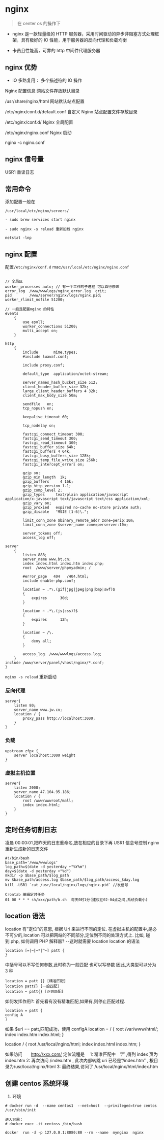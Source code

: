 # nginx

> 在 center os 的操作下

-   nginx 是一款轻量级的 HTTP 服务器，采用时间驱动的异步非阻塞方式处理框架，具有极好的 IO 性能，用于服务器的反向代理和负载均衡

*   卡员且性能高，可靠的 http 中间件代理服务器

## nginx 优势

-   IO 多路复用： 多个描述符的 IO 操作

Nginx 配置信息
网站文件存放默认目录

/usr/share/nginx/html
网站默认站点配置

/etc/nginx/conf.d/default.conf
自定义 Nginx 站点配置文件存放目录

/etc/nginx/conf.d/
Nginx 全局配置

/etc/nginx/nginx.conf
Nginx 启动

nginx -c nginx.conf

## nginx 信号量

USR1 重读日志

## 常用命令

添加配置一般在

`/usr/local/etc/nginx/servers/`

`- sudo brew services start nginx`

`- sudo nginx -s reload 重新加载 nginx`

`netstat -lnp`

## nginx 配置

配置`/etc/nginx/conf.d`
mac`/usr/local/etc/nginx/nginx.conf`

```

// 全局区
worker_processes auto; // 有一个工作的子进程 可以自行修改
error_log  /www/wwwlogs/nginx_error.log  crit;
pid        /www/server/nginx/logs/nginx.pid;
worker_rlimit_nofile 51200;

// 一般是配置nginx 的特性
events
    {
        use epoll;
        worker_connections 51200;
        multi_accept on;
    }

http
    {
        include       mime.types;
		#include luawaf.conf;

		include proxy.conf;

        default_type  application/octet-stream;

        server_names_hash_bucket_size 512;
        client_header_buffer_size 32k;
        large_client_header_buffers 4 32k;
        client_max_body_size 50m;

        sendfile   on;
        tcp_nopush on;

        keepalive_timeout 60;

        tcp_nodelay on;

        fastcgi_connect_timeout 300;
        fastcgi_send_timeout 300;
        fastcgi_read_timeout 300;
        fastcgi_buffer_size 64k;
        fastcgi_buffers 4 64k;
        fastcgi_busy_buffers_size 128k;
        fastcgi_temp_file_write_size 256k;
		fastcgi_intercept_errors on;

        gzip on;
        gzip_min_length  1k;
        gzip_buffers     4 16k;
        gzip_http_version 1.1;
        gzip_comp_level 2;
        gzip_types     text/plain application/javascript application/x-javascript text/javascript text/css application/xml;
        gzip_vary on;
        gzip_proxied   expired no-cache no-store private auth;
        gzip_disable   "MSIE [1-6]\.";

        limit_conn_zone $binary_remote_addr zone=perip:10m;
		limit_conn_zone $server_name zone=perserver:10m;

        server_tokens off;
        access_log off;

server
    {
        listen 888;
        server_name www.bt.cn;
        index index.html index.htm index.php;
        root  /www/server/phpmyadmin; /

        #error_page   404   /404.html;
        include enable-php.conf;

        location ~ .*\.(gif|jpg|jpeg|png|bmp|swf)$
        {
            expires      30d;
        }

        location ~ .*\.(js|css)?$
        {
            expires      12h;
        }

        location ~ /\.
        {
            deny all;
        }

        access_log  /www/wwwlogs/access.log;
    }
include /www/server/panel/vhost/nginx/*.conf;
}

```

`nginx -s reload` 重新启动

### 反向代理

```
server{
    listen 80;
    server_name www.jw.cn;
    location / {
        proxy_pass http://localhost:3000;
    }
}
```

### 负载

```
upstream zfpx {
    server localhost:3000 weight
}
```

### 虚拟主机位置

```
server{
    listen 2000;
    server_name 47.104.95.186;
    location / {
        root /www/wwwroot/mall;
       	index index.html;
    }
}
```

## 定时任务切割日志

凌晨 00:00:01,把昨天的日志重命名,放在相应的目录下再 USR1 信息号控制 nginx 重新生成新的日志文件

```
#!/bin/bash
base_path='/www/wwwlogs'
log_path=$(date -d yesterday +"%Y%m")
day=$(date -d yesterday +"%d")
mkdir -p $base_path/$log_path
mv $base_path/access.log $base_path/$log_path/access_$day.log
kill -USR1 `cat /usr/local/nginx/logs/nginx.pid` //发信号

```

```
Crontab 编辑定时任务
01 00 * * * sh/xxx/path/b.sh  每天0时1分(建议在02-04点之间,系统负载小)
```

## location 语法

location 有”定位”的意思, 根据 Uri 来进行不同的定位.
在虚拟主机的配置中,是必不可少的,location 可以把网站的不同部分,定位到不同的处理方式上.
比如, 碰到.php, 如何调用 PHP 解释器? --这时就需要 location
location 的语法

```
location [=|~|~*|^~] patt {
}
```

中括号可以不写任何参数,此时称为一般匹配
也可以写参数
因此,大类型可以分为 3 种

```
location = patt {} [精准匹配]
location patt{} [一般匹配]
location ~ patt{} [正则匹配]
```

如何发挥作用?:
首先看有没有精准匹配,如果有,则停止匹配过程.

```
location = patt {
config A
}
```

如果 \$uri == patt,匹配成功，使用 configA
location = / {
root /var/www/html/;
index index.htm index.html;
}

location / {
root /usr/local/nginx/html;
index index.html index.htm;
}

如果访问　　http://xxx.com/
定位流程是　
1: 精准匹配中　”/” ,得到 index 页为　　 index.htm
2: 再次访问 /index.htm , 此次内部转跳 uri 已经是”/index.htm” ,
根目录为/usr/local/nginx/html
3: 最终结果,访问了 /usr/local/nginx/html/index.htm

## 创建 centos 系统环境

1. 环境

```
# docker run -d  --name centos1  --net=host  --privileged=true centos  /usr/sbin/init

进入容器：
# docker exec -it centoss /bin/bash
```

```
docker  run -d -p 127.0.0.1:8080:80 --rm --name  mynginx  nginx
```
